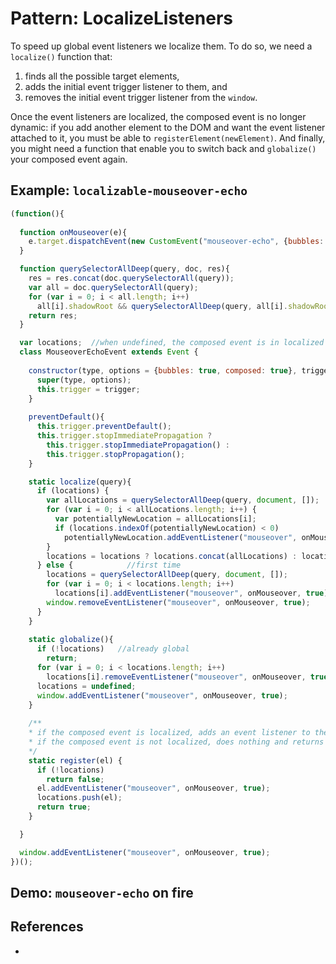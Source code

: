 # Pattern: LocalizeListeners

To speed up global event listeners we localize them. To do so, we need a `localize()` function that:

1. finds all the possible target elements,
2. adds the initial event trigger listener to them, and
3. removes the initial event trigger listener from the `window`.

Once the event listeners are localized, the composed event is no longer dynamic: if you add another element to the DOM and want the event listener attached to it, you must be able to `registerElement(newElement)`. And finally, you might need a function that enable you to switch back and `globalize()` your composed event again.

## Example: `localizable-mouseover-echo`

```javascript
(function(){
  
  function onMouseover(e){
    e.target.dispatchEvent(new CustomEvent("mouseover-echo", {bubbles: true, composed: true}, e));
  }

  function querySelectorAllDeep(query, doc, res){
    res = res.concat(doc.querySelectorAll(query));
    var all = doc.querySelectorAll(query);
    for (var i = 0; i < all.length; i++)
      all[i].shadowRoot && querySelectorAllDeep(query, all[i].shadowRoot, res);
    return res;
  }

  var locations;  //when undefined, the composed event is in localized state
  class MouseoverEchoEvent extends Event {
    
    constructor(type, options = {bubbles: true, composed: true}, trigger){
      super(type, options);
      this.trigger = trigger;
    }
    
    preventDefault(){
      this.trigger.preventDefault();
      this.trigger.stopImmediatePropagation ? 
        this.trigger.stopImmediatePropagation() : 
        this.trigger.stopPropagation();
    }

    static localize(query){
      if (locations) {
        var allLocations = querySelectorAllDeep(query, document, []);
        for (var i = 0; i < allLocations.length; i++) {
          var potentiallyNewLocation = allLocations[i];
          if (locations.indexOf(potentiallyNewLocation) < 0)
            potentiallyNewLocation.addEventListener("mouseover", onMouseover, true);
        }
        locations = locations ? locations.concat(allLocations) : locations;
      } else {            //first time
        locations = querySelectorAllDeep(query, document, []);
        for (var i = 0; i < locations.length; i++)
          locations[i].addEventListener("mouseover", onMouseover, true);
        window.removeEventListener("mouseover", onMouseover, true);
      }
    }
    
    static globalize(){
      if (!locations)   //already global
        return;
      for (var i = 0; i < locations.length; i++)
        locations[i].removeEventListener("mouseover", onMouseover, true);
      locations = undefined;
      window.addEventListener("mouseover", onMouseover, true);
    }
    
    /**
    * if the composed event is localized, adds an event listener to the localized version and returns true;
    * if the composed event is not localized, does nothing and returns false;
    */
    static register(el) {
      if (!locations)
        return false;
      el.addEventListener("mouseover", onMouseover, true);
      locations.push(el);
      return true;
    }

  }

  window.addEventListener("mouseover", onMouseover, true);
})();
```

<pretty-printer href="demo/mouseover-echo-localizable.js"></pretty-printer>

## Demo: `mouseover-echo` on fire

<code-demo src="demo/MouseoverOnFireLocalizable.html"></code-demo>

## References

 * 